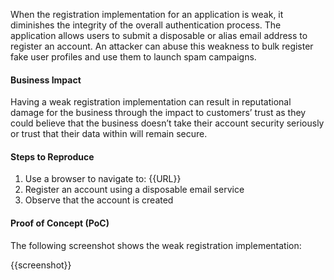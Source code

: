When the registration implementation for an application is weak, it diminishes the integrity of the overall authentication process. The application allows users to submit a disposable or alias email address to register an account. An attacker can abuse this weakness to bulk register fake user profiles and use them to launch spam campaigns.

#### Business Impact

Having a weak registration implementation can result in reputational damage for the business through the impact to customers’ trust as they could believe that the business doesn’t take their account security seriously or trust that their data within will remain secure.

#### Steps to Reproduce

1. Use a browser to navigate to: {{URL}}
1. Register an account using a disposable email service
1. Observe that the account is created

#### Proof of Concept (PoC)

The following screenshot shows the weak registration implementation:

{{screenshot}}
